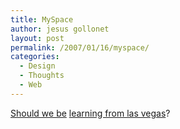```yaml
---
title: MySpace
author: jesus gollonet
layout: post
permalink: /2007/01/16/myspace/
categories:
  - Design
  - Thoughts
  - Web
---
```

[Should we be][1] [learning from las vegas][2]?

 [1]: http://www.businessweek.com/innovate/content/dec2005/id20051230_570094.htm "MySpace: Design Anarchy that works, by jesse james garrett"
 [2]: http://www.amazon.com/Learning-Las-Vegas-Forgotten-Architectural/dp/026272006X